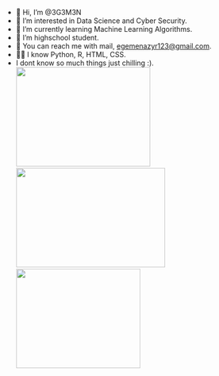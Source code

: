 - 👋 Hi, I’m @3G3M3N
- 👀 I’m interested in Data Science and Cyber Security.
- 🌱 I’m currently learning Machine Learning Algorithms.
- 💞️ I’m highschool student.
- 🧐 You can reach me with mail, egemenazyr123@gmail.com. 
- 👨‍💻 I know Python, R, HTML, CSS. 
- I dont know so much things just chilling :).
<img src="https://miro.medium.com/max/1400/0*DdYAfo_NsnAeHrur" width="270" height="200"><img src="https://miro.medium.com/max/765/1*cyXCE-JcBelTyrK-58w6_Q.png" width="300" height="200"><img src="https://bilginc.com/blog/r-programlama-nedir.jpg" width="250" height="200">

